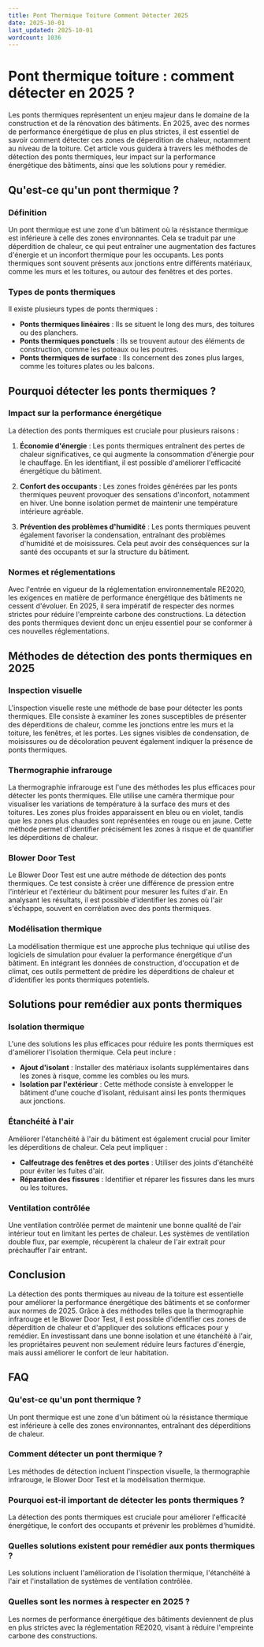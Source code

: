 ```yaml
---
title: Pont Thermique Toiture Comment Détecter 2025
date: 2025-10-01
last_updated: 2025-10-01
wordcount: 1036
---
```


# Pont thermique toiture : comment détecter en 2025 ?

Les ponts thermiques représentent un enjeu majeur dans le domaine de la construction et de la rénovation des bâtiments. En 2025, avec des normes de performance énergétique de plus en plus strictes, il est essentiel de savoir comment détecter ces zones de déperdition de chaleur, notamment au niveau de la toiture. Cet article vous guidera à travers les méthodes de détection des ponts thermiques, leur impact sur la performance énergétique des bâtiments, ainsi que les solutions pour y remédier.

## Qu'est-ce qu'un pont thermique ?

### Définition

Un pont thermique est une zone d'un bâtiment où la résistance thermique est inférieure à celle des zones environnantes. Cela se traduit par une déperdition de chaleur, ce qui peut entraîner une augmentation des factures d'énergie et un inconfort thermique pour les occupants. Les ponts thermiques sont souvent présents aux jonctions entre différents matériaux, comme les murs et les toitures, ou autour des fenêtres et des portes.

### Types de ponts thermiques

Il existe plusieurs types de ponts thermiques :

- **Ponts thermiques linéaires** : Ils se situent le long des murs, des toitures ou des planchers.
- **Ponts thermiques ponctuels** : Ils se trouvent autour des éléments de construction, comme les poteaux ou les poutres.
- **Ponts thermiques de surface** : Ils concernent des zones plus larges, comme les toitures plates ou les balcons.

## Pourquoi détecter les ponts thermiques ?

### Impact sur la performance énergétique

La détection des ponts thermiques est cruciale pour plusieurs raisons :

1. **Économie d'énergie** : Les ponts thermiques entraînent des pertes de chaleur significatives, ce qui augmente la consommation d'énergie pour le chauffage. En les identifiant, il est possible d'améliorer l'efficacité énergétique du bâtiment.
  
2. **Confort des occupants** : Les zones froides générées par les ponts thermiques peuvent provoquer des sensations d'inconfort, notamment en hiver. Une bonne isolation permet de maintenir une température intérieure agréable.

3. **Prévention des problèmes d'humidité** : Les ponts thermiques peuvent également favoriser la condensation, entraînant des problèmes d'humidité et de moisissures. Cela peut avoir des conséquences sur la santé des occupants et sur la structure du bâtiment.

### Normes et réglementations

Avec l'entrée en vigueur de la réglementation environnementale RE2020, les exigences en matière de performance énergétique des bâtiments ne cessent d'évoluer. En 2025, il sera impératif de respecter des normes strictes pour réduire l'empreinte carbone des constructions. La détection des ponts thermiques devient donc un enjeu essentiel pour se conformer à ces nouvelles réglementations.

## Méthodes de détection des ponts thermiques en 2025

### Inspection visuelle

L'inspection visuelle reste une méthode de base pour détecter les ponts thermiques. Elle consiste à examiner les zones susceptibles de présenter des déperditions de chaleur, comme les jonctions entre les murs et la toiture, les fenêtres, et les portes. Les signes visibles de condensation, de moisissures ou de décoloration peuvent également indiquer la présence de ponts thermiques.

### Thermographie infrarouge

La thermographie infrarouge est l'une des méthodes les plus efficaces pour détecter les ponts thermiques. Elle utilise une caméra thermique pour visualiser les variations de température à la surface des murs et des toitures. Les zones plus froides apparaissent en bleu ou en violet, tandis que les zones plus chaudes sont représentées en rouge ou en jaune. Cette méthode permet d'identifier précisément les zones à risque et de quantifier les déperditions de chaleur.

### Blower Door Test

Le Blower Door Test est une autre méthode de détection des ponts thermiques. Ce test consiste à créer une différence de pression entre l'intérieur et l'extérieur du bâtiment pour mesurer les fuites d'air. En analysant les résultats, il est possible d'identifier les zones où l'air s'échappe, souvent en corrélation avec des ponts thermiques.

### Modélisation thermique

La modélisation thermique est une approche plus technique qui utilise des logiciels de simulation pour évaluer la performance énergétique d'un bâtiment. En intégrant les données de construction, d'occupation et de climat, ces outils permettent de prédire les déperditions de chaleur et d'identifier les ponts thermiques potentiels.

## Solutions pour remédier aux ponts thermiques

### Isolation thermique

L'une des solutions les plus efficaces pour réduire les ponts thermiques est d'améliorer l'isolation thermique. Cela peut inclure :

- **Ajout d'isolant** : Installer des matériaux isolants supplémentaires dans les zones à risque, comme les combles ou les murs.
- **Isolation par l'extérieur** : Cette méthode consiste à envelopper le bâtiment d'une couche d'isolant, réduisant ainsi les ponts thermiques aux jonctions.

### Étanchéité à l'air

Améliorer l'étanchéité à l'air du bâtiment est également crucial pour limiter les déperditions de chaleur. Cela peut impliquer :

- **Calfeutrage des fenêtres et des portes** : Utiliser des joints d'étanchéité pour éviter les fuites d'air.
- **Réparation des fissures** : Identifier et réparer les fissures dans les murs ou les toitures.

### Ventilation contrôlée

Une ventilation contrôlée permet de maintenir une bonne qualité de l'air intérieur tout en limitant les pertes de chaleur. Les systèmes de ventilation double flux, par exemple, récupèrent la chaleur de l'air extrait pour préchauffer l'air entrant.

## Conclusion

La détection des ponts thermiques au niveau de la toiture est essentielle pour améliorer la performance énergétique des bâtiments et se conformer aux normes de 2025. Grâce à des méthodes telles que la thermographie infrarouge et le Blower Door Test, il est possible d'identifier ces zones de déperdition de chaleur et d'appliquer des solutions efficaces pour y remédier. En investissant dans une bonne isolation et une étanchéité à l'air, les propriétaires peuvent non seulement réduire leurs factures d'énergie, mais aussi améliorer le confort de leur habitation.

## FAQ

### Qu'est-ce qu'un pont thermique ?

Un pont thermique est une zone d'un bâtiment où la résistance thermique est inférieure à celle des zones environnantes, entraînant des déperditions de chaleur.

### Comment détecter un pont thermique ?

Les méthodes de détection incluent l'inspection visuelle, la thermographie infrarouge, le Blower Door Test et la modélisation thermique.

### Pourquoi est-il important de détecter les ponts thermiques ?

La détection des ponts thermiques est cruciale pour améliorer l'efficacité énergétique, le confort des occupants et prévenir les problèmes d'humidité.

### Quelles solutions existent pour remédier aux ponts thermiques ?

Les solutions incluent l'amélioration de l'isolation thermique, l'étanchéité à l'air et l'installation de systèmes de ventilation contrôlée.

### Quelles sont les normes à respecter en 2025 ?

Les normes de performance énergétique des bâtiments deviennent de plus en plus strictes avec la réglementation RE2020, visant à réduire l'empreinte carbone des constructions.